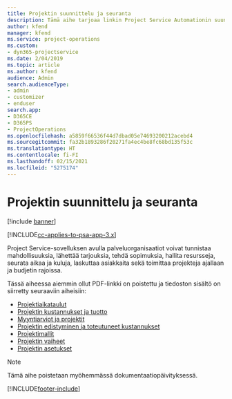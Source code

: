```yaml
---
title: Projektin suunnittelu ja seuranta
description: Tämä aihe tarjoaa linkin Project Service Automationin suunnitteluun ja seurantaan.
author: kfend
manager: kfend
ms.service: project-operations
ms.custom:
- dyn365-projectservice
ms.date: 2/04/2019
ms.topic: article
ms.author: kfend
audience: Admin
search.audienceType:
- admin
- customizer
- enduser
search.app:
- D365CE
- D365PS
- ProjectOperations
ms.openlocfilehash: a5859f66536f44d7dbad05e74693200212acebd4
ms.sourcegitcommit: fa32b1893286f20271fa4ec4be8fc68bd135f53c
ms.translationtype: HT
ms.contentlocale: fi-FI
ms.lasthandoff: 02/15/2021
ms.locfileid: "5275174"
---
```

# <a name="project-planning-and-tracking"></a>Projektin suunnittelu ja seuranta

[!include [banner](../../includes/psa-now-project-operations.md)]

[!INCLUDE[cc-applies-to-psa-app-3.x](../../includes/cc-applies-to-psa-app-3x.md)]

Project Service-sovelluksen avulla palveluorganisaatiot voivat tunnistaa mahdollisuuksia, lähettää tarjouksia, tehdä sopimuksia, hallita resursseja, seurata aikaa ja kuluja, laskuttaa asiakkaita sekä toimittaa projekteja ajallaan ja budjetin rajoissa. 

Tässä aiheessa aiemmin ollut PDF-linkki on poistettu ja tiedoston sisältö on siirretty seuraaviin aiheisiin:

- [Projektiaikataulut](../project-creating.md)
- [Projektin kustannukset ja tuotto](../project-estimating.md)
- [Myyntiarviot ja projektit](../project-leveraging.md)
- [Projektin edistyminen ja toteutuneet kustannukset](../project-tracking.md)
- [Projektimallit](../project-templates.md)
- [Projektin vaiheet](../project-stages.md)
- [Projektin asetukset](../project-settings.md)

> [!NOTE]
> Tämä aihe poistetaan myöhemmässä dokumentaatiopäivityksessä. 


[!INCLUDE[footer-include](../../includes/footer-banner.md)]